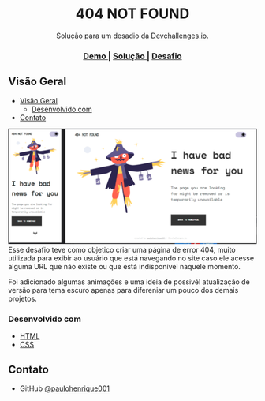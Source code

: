 <!-- Please update value in the {}  -->

<h1 align="center">404 NOT FOUND</h1>

<div align="center">
   Solução para um desadio da <a href="http://devchallenges.io" target="_blank">Devchallenges.io</a>.
</div>

<div align="center">
  <h3>
    <a href="https://paulohenrique001-404-not-found.netlify.app/" target="_blank">
      Demo
    </a>
    <span> | </span>
    <a href="https://devchallenges.io/solutions/EwU2SCndDOI7BliYA8Ik" target="_blank">
      Solução
    </a>
    <span> | </span>
    <a href="https://devchallenges.io/challenges/wBunSb7FPrIepJZAg0sY" target="_blank">
      Desafio
    </a>
  </h3>
</div>

## Visão Geral

- [Visão Geral](#visao-geral)
  - [Desenvolvido com](#desenvolvido-com)
- [Contato](#contato)

![screenshot](https://raw.githubusercontent.com/paulohenrique001/404-not-found/main/image/captura_404-not-found.PNG)
Esse desafio teve como objetico criar uma página de error 404, muito utilizada para exibir ao usuário que está navegando no site caso ele acesse alguma URL que não existe ou que está indisponível naquele momento.

Foi adicionado algumas animações e uma ideia de possivél atualização de versão para tema escuro apenas para difereniar um pouco dos demais projetos. 

### Desenvolvido com
- [HTML](https://developer.mozilla.org/pt-BR/docs/Web/HTML)
- [CSS](https://developer.mozilla.org/pt-BR/docs/Web/CSS)
## Contato
- GitHub [@paulohenrique001](https://github.com/paulohenrique001)
